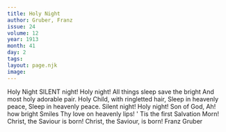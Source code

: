```yaml
---
title: Holy Night
author: Gruber, Franz
issue: 24
volume: 12
year: 1913
month: 41
day: 2
tags:
layout: page.njk
image:
---
```

Holy Night    SILENT night! Holy night!    All things sleep save the bright    And most holy adorable pair.    Holy Child, with ringletted hair,    Sleep in heavenly peace,    Sleep in heavenly peace.    Silent night! Holy night!    Son of God, Ah! how bright    Smiles Thy love on heavenly lips! '   Tis the first Salvation Morn!    Christ, the Saviour is born!    Christ, the Saviour, is born!    Franz Gruber 


